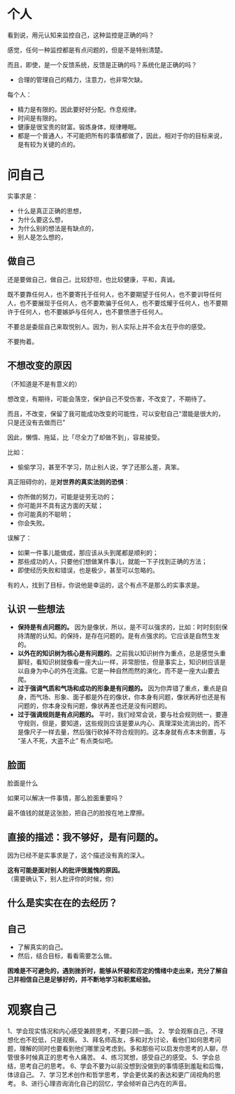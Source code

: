 # 个人


看到说，用元认知来监控自己，这种监控是正确的吗？

感觉，任何一种监控都是有点问题的，但是不是特别清楚。

而且，即使，是一个反馈系统，反馈是正确的吗？系统化是正确的吗？



- 合理的管理自己的精力，注意力，也非常欠缺。





每个人：

- 精力是有限的。因此要好好分配。作息规律。
- 时间是有限的。
- 健康是很宝贵的财富。锻炼身体，规律睡眠。
- 都是一个普通人，不可能把所有的事情都做了，因此，相对于你的目标来说，是有较为关键的点的。


# 问自己

实事求是：

- 什么是真正正确的思想，
- 为什么要这么想，
- 为什么别的想法是有缺点的，
- 别人是怎么想的，


## 做自己

还是要做自己，做自己，比较舒坦，也比较健康，平和，真诚。

既不要靠任何人，也不要寄托于任何人，也不要期望于任何人，也不要训导任何人，也不要展现于任何人，也不要欺骗于任何人，也不要炫耀于任何人，也不要期许于任何人，也不要嫉妒与任何人，也不要愤懑于任何人。


不要总是委屈自己来取悦别人。因为，别人实际上并不会太在乎你的感受。


不要拘着。

## 不想改变的原因

（不知道是不是有意义的）


想改变，有期待，可能会落空，保护自己不受伤害，不改变了，不期待了。

而且，不改变，保留了我可能成功改变的可能性，可以安慰自己“潜能是很大的，只是还没有去做而已”

因此，懒惰、拖延，比「尽全力了却做不到」，容易接受。


比如：

- 偷偷学习，甚至不学习，防止别人说，学了还那么差，真笨。


真正阻碍你的，是**对世界的真实法则的恐惧**：


- 你所做的努力，可能是徒劳无功的；
- 你可能并不具有这方面的天赋；
- 你可能真的不聪明；
- 你会失败。


误解了：

- 如果一件事儿能做成，那应该从头到尾都是顺利的；
- 那些成功的人，只要他们想做某件事儿，就能一下子找到正确的方法；
- 即使经历失败和错误，也是极少，甚至可以忽略的。




有的人，找到了目标，你说他是幸运的，这个有点不是那么的实事求是。



## 认识 一些想法

- **保持是有点问题的。** 因为是像状，所以，是不可以强求的，比如：时时刻刻保持清醒的认知。的保持，是存在问题的。是有点强求的。它应该是自然生发的。
- **以外在的知识树为核心是有问题的**。之前我以知识树作为重点，总是感觉头重脚轻，看知识树就像看一座大山一样，非常胆怯，但是事实上，知识树应该是以自身为中心的外在流露。它是一种自然而然的演化，而不是一座大山要去爬。
- **过于强调气质和气场和成功的形象是有问题的。** 因为你弄错了重点，重点是自身，而气场、形象、面子都是外在的像状，你本身有问题，像状再好也还是有问题的，你本身没有问题，像状再差也还是没有问题的。
- **过于强调规则是有点问题的。** 平时，我们经常会说，要与社会规则统一，要遵守规则，但是，要知道，这些规则应该是要从内心、真理深处流淌出的，而不是像尺子一样去量，然后强行砍掉不符合规则的。这本身就有点本末倒置，与 “圣人不死，大盗不止” 有点类似吧。



## 脸面

脸面是什么

如果可以解决一件事情，那么脸面重要吗？


最不值钱的就是这张脸，把自己的脸按在地上摩擦。



## 直接的描述：我不够好，是有问题的。

因为已经不是实事求是了，这个描述没有真的深入。

**这有可能是面对别人的批评很羞愧的原因。**（需要确认下，别人批评你的时候，你）




## 什么是实实在在的去经历？


## 自己



- 了解真实的自己。
- 然后，结合目标，看看需要怎么做。




**困难是不可避免的，遇到挫折时，能够从怀疑和否定的情绪中走出来，充分了解自己并相信自己是足够好的，并不断地学习和积累经验。**






# 观察自己

1、学会现实情况和内心感受兼顾思考，不要只顾一面。
2、学会观察自己，不理想化也不贬低，只是观察。
3、拜名师高友，多和对方讨论，看他们如何思考问题，理解的同时也要看到他们哪里没考虑到。多和那些可以启发你思考的人聊，尽管很多时候真正的思考令人痛苦。
4、练习冥想，感受自己的感受。
5、学会总结，思考自己的思考。
6、学会不要为以前没想到没做到的事情感到羞耻和后悔，体谅自己。
7、学习艺术创作和哲学思考，学会更优美的表达和更广阔视角的思考。
8、进行心理咨询消化自己的回忆，学会倾听自己内在的声音。


